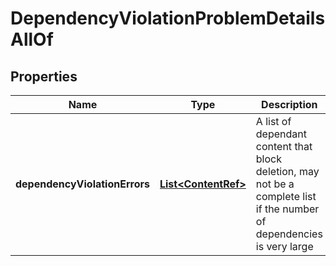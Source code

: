 

# DependencyViolationProblemDetailsAllOf

## Properties

Name | Type | Description | Notes
------------ | ------------- | ------------- | -------------
**dependencyViolationErrors** | [**List&lt;ContentRef&gt;**](ContentRef.md) | A list of dependant content that block deletion, may not be a complete list if the number of dependencies is very large |  [optional]



